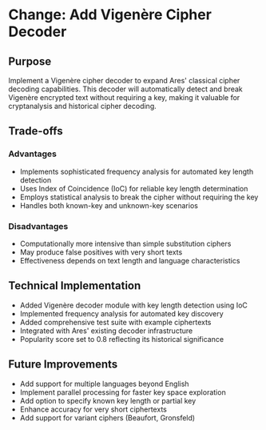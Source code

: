 # Change: Add Vigenère Cipher Decoder

## Purpose
Implement a Vigenère cipher decoder to expand Ares' classical cipher decoding capabilities. This decoder will automatically detect and break Vigenère encrypted text without requiring a key, making it valuable for cryptanalysis and historical cipher decoding.

## Trade-offs
### Advantages
- Implements sophisticated frequency analysis for automated key length detection
- Uses Index of Coincidence (IoC) for reliable key length determination
- Employs statistical analysis to break the cipher without requiring the key
- Handles both known-key and unknown-key scenarios

### Disadvantages
- Computationally more intensive than simple substitution ciphers
- May produce false positives with very short texts
- Effectiveness depends on text length and language characteristics

## Technical Implementation
- Added Vigenère decoder module with key length detection using IoC
- Implemented frequency analysis for automated key discovery
- Added comprehensive test suite with example ciphertexts
- Integrated with Ares' existing decoder infrastructure
- Popularity score set to 0.8 reflecting its historical significance

## Future Improvements
- Add support for multiple languages beyond English
- Implement parallel processing for faster key space exploration
- Add option to specify known key length or partial key
- Enhance accuracy for very short ciphertexts
- Add support for variant ciphers (Beaufort, Gronsfeld) 